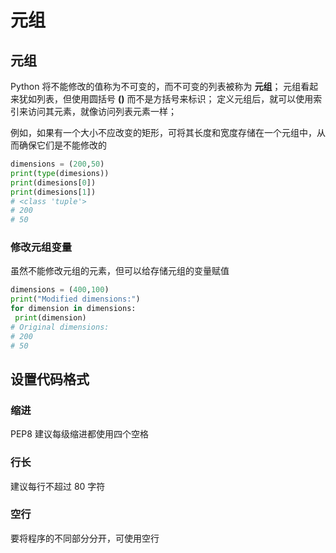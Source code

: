 <!--
 * @Descripttion: 
 * @version: 
 * @Author: qiuxchao
 * @Date: 2022-07-12 16:06:09
 * @LastEditors: qiuxchao
 * @LastEditTime: 2022-07-12 16:20:10
-->
# 元组

## 元组

Python 将不能修改的值称为不可变的，而不可变的列表被称为 **元组**；
元组看起来犹如列表，但使用圆括号 **()** 而不是方括号来标识；
定义元组后，就可以使用索引来访问其元素，就像访问列表元素一样；

例如，如果有一个大小不应改变的矩形，可将其长度和宽度存储在一个元组中，从而确保它们是不能修改的

```python
dimensions = (200,50)
print(type(dimesions))
print(dimesions[0])
print(dimesions[1])
# <class 'tuple'>
# 200
# 50
```

### 修改元组变量

虽然不能修改元组的元素，但可以给存储元组的变量赋值

```python
dimensions = (400,100)
print("Modified dimensions:")
for dimension in dimensions:
 print(dimension)
# Original dimensions:
# 200
# 50
```

## 设置代码格式

### 缩进

PEP8 建议每级缩进都使用四个空格

### 行长

建议每行不超过 80 字符

### 空行

要将程序的不同部分分开，可使用空行
